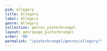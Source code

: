 ```yaml
---
pid: allegory
title: Allegory
label: Allegory
genre: Allegory
collection: genres_pieterbruegel
layout: genrepage_pieterbruegel
order: '00'
permalink: "/pieterbruegel/genres/allegory/"
---
```

